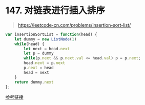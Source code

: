 # 147. 对链表进行插入排序

> https://leetcode-cn.com/problems/insertion-sort-list/

```js
var insertionSortList = function(head) {
    let dummy = new ListNode(1)
    while(head) {
        let next = head.next
        let p = dummy
        while(p.next && p.next.val <= head.val) p = p.next;
        head.next = p.next
        p.next = head
        head = next
    }
    return dummy.next
};
```

[参考链接](https://www.acwing.com/solution/content/235/)